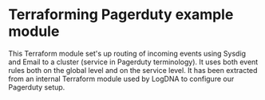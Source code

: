 Terraforming Pagerduty example module
=====================================

This Terraform module set's up routing of incoming events using Sysdig and
Email to a cluster (service in Pagerduty terminology). It uses both event rules
both on the global level and on the service level. It has been extracted from
an internal Terraform module used by LogDNA to configure our Pagerduty setup.
